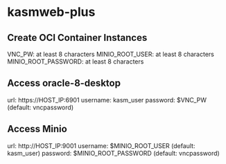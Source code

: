 # kasmweb-plus

## Create OCI Container Instances

VNC_PW: at least 8 characters
MINIO_ROOT_USER: at least 8 characters
MINIO_ROOT_PASSWORD: at least 8 characters

## Access oracle-8-desktop

url: https://HOST_IP:6901
username: kasm_user
password: $VNC_PW (default: vncpassword)

## Access Minio

url: http://HOST_IP:9001
username: $MINIO_ROOT_USER (default: kasm_user)
password: $MINIO_ROOT_PASSWORD (default: vncpassword)
